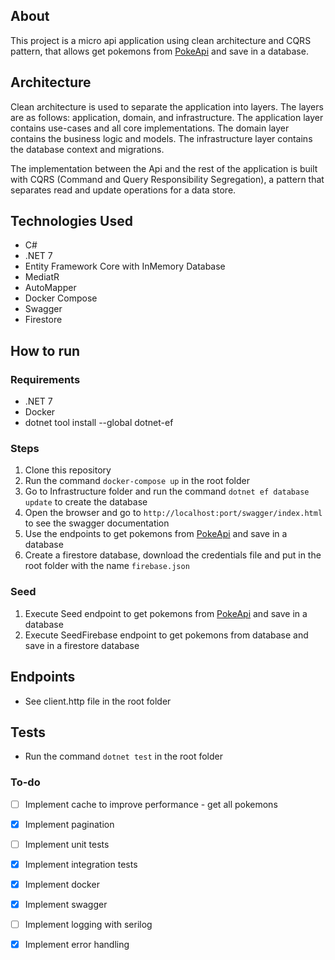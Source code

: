 ## About

This project is a micro api application using clean architecture and CQRS pattern, that allows get pokemons from [PokeApi](https://pokeapi.co/) and save in a database.

## Architecture
Clean architecture is used to separate the application into layers. The layers are as follows: application, domain, and infrastructure. The application layer contains use-cases and all core implementations. The domain layer contains the business logic and
models. The infrastructure layer contains the database context and migrations.

The implementation between the Api and the rest of the application is built with CQRS (Command and Query Responsibility Segregation), a pattern that separates read and update operations for a data store.


## Technologies Used
- C#
- .NET 7
- Entity Framework Core with InMemory Database
- MediatR
- AutoMapper
- Docker Compose
- Swagger
- Firestore

## How to run

### Requirements
- .NET 7
- Docker
- dotnet tool install --global dotnet-ef

### Steps
1. Clone this repository
2. Run the command `docker-compose up` in the root folder
3. Go to Infrastructure folder and run the command `dotnet ef database update` to create the database
4. Open the browser and go to `http://localhost:port/swagger/index.html` to see the swagger documentation
5. Use the endpoints to get pokemons from [PokeApi](https://pokeapi.co/) and save in a database
6. Create a firestore database, download the credentials file and put in the root folder with the name `firebase.json`

### Seed
1. Execute Seed endpoint to get pokemons from [PokeApi](https://pokeapi.co/) and save in a database
2. Execute SeedFirebase endpoint to get pokemons from database and save in a firestore database

## Endpoints
- See client.http file in the root folder

## Tests
- Run the command `dotnet test` in the root folder

### To-do
- [ ] Implement cache to improve performance - get all pokemons
- [x] Implement pagination
- [ ] Implement unit tests
- [x] Implement integration tests
- [x] Implement docker
- [x] Implement swagger
- [ ] Implement logging with serilog
- [x] Implement error handling



